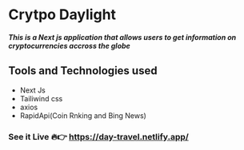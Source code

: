 # Crytpo Daylight

##### This is a Next js application that allows users to get information on cryptocurrencies accross the globe

## Tools and Technologies used

- Next Js
- Tailiwind css
- axios
- RapidApi(Coin Rnking and Bing News)

### See it Live 🔥👉 https://day-travel.netlify.app/
